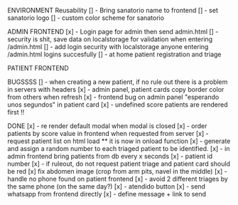 
ENVIRONMENT
Reusability
[] - Bring sanatorio name to frontend
[] - set sanatorio logo
[] - custom color scheme for sanatorio

ADMIN FRONTEND
[x] - Login page for admin then send admin.html
    [] - security is shit, save data on localstorage for validation when entering /admin.html
[] - add login security with localstorage anyone entering /admin.html logins succesfully
[] - at home patient registration and triage

PATIENT FRONTEND

BUGSSSS
[] - when creating a new patient, if no rule out there is a problem in servers with headers
[x] - admin panel, patient cards copy border color from others when refresh
[x] - frontend bug on admin panel "esperando unos segundos" in patient card
[x] - undefined score patients are rendered first !!

DONE
[x] - re render default modal when modal is closed
[x] - order patients by score value in frontend when requested from server
[x] - request patient list on html load ** it is now in onload function
[x] - generate and assign a random number to each triaged patient to be identified.
[x] - in admin frontend bring patients from db every x seconds
[x] - patient id number
[x] - if ruleout, do not request patient triage and patient card should be red
[x]  fix abdomen image (crop from arm pits, navel in the middle)
[x] - handle no phone found on patient frontend
[x] - avoid 2 different triages by the same phone (on the same day?)
[x] - atendido button
[x] - send whatsapp from frontend directly
    [x] - define message + link to send
